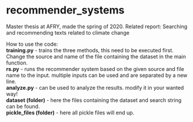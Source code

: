 # recommender_systems
Master thesis at AFRY, made the spring of 2020. Related report: Searching and recommending texts related to climate change

How to use the code: <br />
**training.py** - trains the three methods, this need to be executed first. Change the source and name of the file containing the dataset in the main function. <br />
**rs.py** - runs the recommender system based on the given source and file name to the input. multiple inputs can be used and are separated by a new line. <br />
**analyze.py** - can be used to analyze the results. modify it in your wanted way! <br />
**dataset (folder)** - here the files containing the dataset and search string can be found. <br />
**pickle_files (folder)** - here all pickle files will end up.
